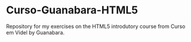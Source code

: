 # Curso-Guanabara-HTML5
Repository for my exercises on the HTML5 introdutory course from Curso em Vídel by Guanabara.
